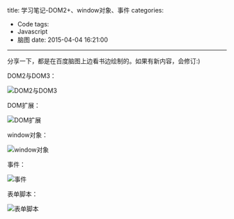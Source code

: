 title: 学习笔记-DOM2+、window对象、事件
categories:
  - Code
tags:
  - Javascript
  - 脑图
date: 2015-04-04 16:21:00
---
分享一下，都是在百度脑图上边看书边绘制的。如果有新内容，会修订:)

DOM2与DOM3：

![DOM2与DOM3](http://my404forest.qiniudn.com/DOM2与DOM3.png)

<!-- more -->

DOM扩展：

![DOM扩展](http://my404forest.qiniudn.com/DOM扩展.png)

window对象：

![window对象](http://my404forest.qiniudn.com/Window对象.png)

事件：

![事件](http://my404forest.qiniudn.com/事件.png)

表单脚本：

![表单脚本](http://my404forest.qiniudn.com/表单脚本.png)
